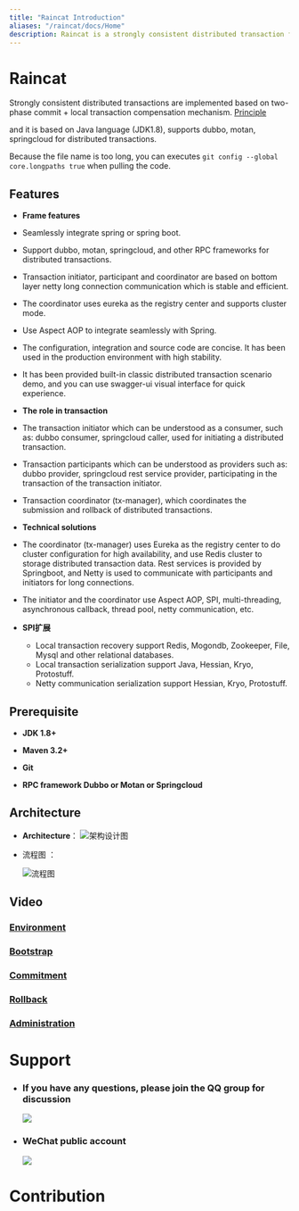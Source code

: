 ```yaml
---
title: "Raincat Introduction"
aliases: "/raincat/docs/Home"
description: Raincat is a strongly consistent distributed transaction framework based on a two-phase commit + local transaction compensation mechanism.
---
```


# Raincat

Strongly consistent distributed transactions are implemented based on two-phase commit + local transaction compensation mechanism. [Principle ](http://www.hollischuang.com/archives/681)

and it is based on Java language (JDK1.8), supports dubbo, motan, springcloud for distributed transactions.

Because the file name is too long, you can executes `git config --global core.longpaths true` when pulling the code.

## Features

  * **Frame features**
* Seamlessly integrate spring or spring boot.
      
* Support dubbo, motan, springcloud, and other RPC frameworks for distributed transactions.
      
* Transaction initiator, participant and coordinator are based on bottom layer netty long connection communication which is stable and efficient.
      
* The coordinator uses eureka as the registry center and supports cluster mode.
      
* Use Aspect AOP to integrate seamlessly with Spring.
      
* The configuration, integration and source code are concise. It has been used in the production environment with high stability.
      
* It has been provided built-in classic distributed transaction scenario demo, and you can use swagger-ui visual interface for quick experience.


 * **The role in transaction**
* The transaction initiator which can be understood as a consumer, such as: dubbo consumer, springcloud caller, used for initiating a distributed transaction.
   
* Transaction participants which can be understood as providers such as: dubbo provider, springcloud rest service provider, participating in the transaction of the transaction initiator.
   
* Transaction coordinator (tx-manager), which coordinates the submission and rollback of distributed transactions.
   
 * **Technical solutions**
* The coordinator (tx-manager) uses Eureka as the registry center to do cluster configuration for high availability, and use Redis cluster to storage distributed transaction data. Rest services is provided by Springboot, and Netty is used to communicate with participants and initiators for long connections.
   
* The initiator and the coordinator use Aspect AOP, SPI, multi-threading, asynchronous callback, thread pool, netty communication, etc.


 * **SPI扩展**
     * Local transaction recovery support Redis, Mogondb, Zookeeper, File, Mysql and other relational databases.
     * Local transaction serialization support Java, Hessian, Kryo, Protostuff.
     * Netty communication serialization support Hessian, Kryo, Protostuff.

## Prerequisite

* **JDK 1.8+**

* **Maven 3.2+**

* **Git**

* **RPC framework Dubbo or Motan or Springcloud**

## Architecture

* **Architecture**：
![架构设计图](https://raw.githubusercontent.com/wiki/yu199195/happylifeplat-transaction/design.png)

* 流程图 ：
  
     ![流程图](https://yu199195.github.io/images/Raincat/2pc.png)

## Video

 ### [Environment ](http://www.iqiyi.com/w_19s0ngjah5.html)

 ### [Bootstrap](http://www.iqiyi.com/w_19s0ndc5vh.html)

 ### [Commitment ](http://www.iqiyi.com/w_19s0ndc8f1.html)

 ### [Rollback](http://www.iqiyi.com/w_19s0nmod9t.html)

 ### [Administration ](http://www.iqiyi.com/w_19s0nj1bjx.html)


# Support

 * ###  If you have any questions, please join the QQ group for discussion 
   ![](https://yu199195.github.io/images/qq.png)

 * ###  WeChat public account 
   ![](https://yu199195.github.io/images/public.jpg)

 # Contribution

